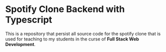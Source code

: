 # Spotify Clone Backend with Typescript

This is a repository that persist all source code for the spotify clone that is used for teaching to my students in the curse of **Full Stack Web Development**.
